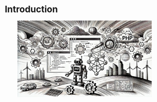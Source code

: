 # Introduction



<figure><img src="../.gitbook/assets/image (1) (1) (1) (1) (1) (1).png" alt=""><figcaption></figcaption></figure>
